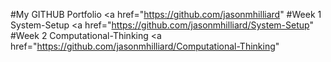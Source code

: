#My GITHUB Portfolio
<a href="https://github.com/jasonmhilliard" </a>
#Week 1 System-Setup
<a href="https://github.com/jasonmhilliard/System-Setup" </a>
#Week 2 Computational-Thinking
<a href="https://github.com/jasonmhilliard/Computational-Thinking" </a>
